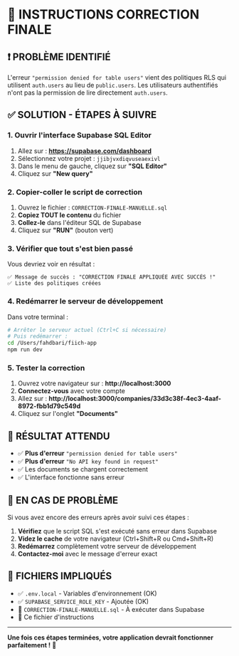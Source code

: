 # 🎯 INSTRUCTIONS CORRECTION FINALE

## ❗ PROBLÈME IDENTIFIÉ

L'erreur `"permission denied for table users"` vient des politiques RLS qui utilisent `auth.users` au lieu de `public.users`. Les utilisateurs authentifiés n'ont pas la permission de lire directement `auth.users`.

## ✅ SOLUTION - ÉTAPES À SUIVRE

### 1. Ouvrir l'interface Supabase SQL Editor

1. Allez sur : **https://supabase.com/dashboard**
2. Sélectionnez votre projet : `jjibjvxdiqvuseaexivl`
3. Dans le menu de gauche, cliquez sur **"SQL Editor"**
4. Cliquez sur **"New query"**

### 2. Copier-coller le script de correction

1. Ouvrez le fichier : `CORRECTION-FINALE-MANUELLE.sql`
2. **Copiez TOUT le contenu** du fichier
3. **Collez-le** dans l'éditeur SQL de Supabase
4. Cliquez sur **"RUN"** (bouton vert)

### 3. Vérifier que tout s'est bien passé

Vous devriez voir en résultat :
```
✅ Message de succès : "CORRECTION FINALE APPLIQUÉE AVEC SUCCÈS !"
✅ Liste des politiques créées
```

### 4. Redémarrer le serveur de développement

Dans votre terminal :
```bash
# Arrêter le serveur actuel (Ctrl+C si nécessaire)
# Puis redémarrer :
cd /Users/fahdbari/fiich-app
npm run dev
```

### 5. Tester la correction

1. Ouvrez votre navigateur sur : **http://localhost:3000**
2. **Connectez-vous** avec votre compte
3. Allez sur : **http://localhost:3000/companies/33d3c38f-4ec3-4aaf-8972-fbb1d79c549d**
4. Cliquez sur l'onglet **"Documents"**

## 🎉 RÉSULTAT ATTENDU

- ✅ **Plus d'erreur** `"permission denied for table users"`
- ✅ **Plus d'erreur** `"No API key found in request"`
- ✅ Les documents se chargent correctement
- ✅ L'interface fonctionne sans erreur

## 🚨 EN CAS DE PROBLÈME

Si vous avez encore des erreurs après avoir suivi ces étapes :

1. **Vérifiez** que le script SQL s'est exécuté sans erreur dans Supabase
2. **Videz le cache** de votre navigateur (Ctrl+Shift+R ou Cmd+Shift+R)
3. **Redémarrez** complètement votre serveur de développement
4. **Contactez-moi** avec le message d'erreur exact

## 📁 FICHIERS IMPLIQUÉS

- ✅ `.env.local` - Variables d'environnement (OK)
- ✅ `SUPABASE_SERVICE_ROLE_KEY` - Ajoutée (OK)
- 🔧 `CORRECTION-FINALE-MANUELLE.sql` - À exécuter dans Supabase
- 📖 Ce fichier d'instructions

---

**Une fois ces étapes terminées, votre application devrait fonctionner parfaitement !** 🚀